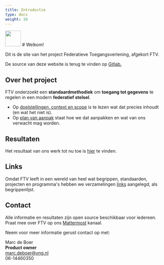 ```yaml
---
title: Introductie
type: docs
weight: 10
---
```


<img src="/images/ftv-logo.png" width="50px" height="50px">
# Welkom! 

Dit is de site van het project Federatieve Toegangsverlening, afgekort FTV.

De source van deze website is terug te vinden op [Gitlab.](https://gitlab.com/digilab.overheid.nl/ecosystem/federatieve-toegangsverlening)


## Over het project
FTV onderzoekt een **standaardmethodiek** om **toegang tot gegevens** te regelen in een modern **federatief stelsel**.

- Op [doelstellingen, context en scope](/docs/1.over_het_project/2.doelstellingen) is te lezen wat dat precies inhoudt (en wat het niet is).
- Op [plan van aanpak](/docs/1.over_het_project/3.aanpak) staat hoe we dat aanpakken en wat van ons verwacht mag worden.

## Resultaten

Het resultaat van ons werk tot nu toe is [hier](/docs/2.resultaten) te vinden.

## Links

Omdat FTV leeft in een wereld van heel wat begrippen, standaarden, projecten en programma's hebben we verzamelingen
[links](/docs/4.links) aangelegd, als begrippenlijst.

## Contact

Alle informatie en resultaten zijn open source beschikbaar voor iedereen.
Praat mee over FTV op ons [Mattermost](https://digilab.overheid.nl/chat/digilab/channels/federatieve-toegangsverlening) kanaal.

Neem voor meer informatie gerust contact op met:

Marc de Boer  
**Product owner**  
[marc.deboer@vng.nl](mailto:marc.deboer@vng.nl)  
06-14460350
